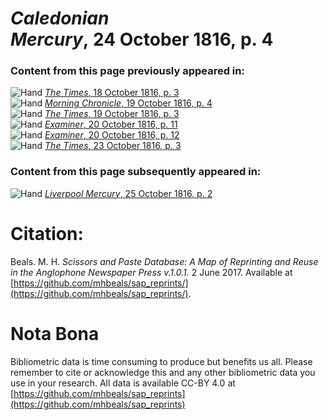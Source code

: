 # *Caledonian Mercury*, 24 October 1816, p. 4  
  
### Content from this page previously appeared in:  
![Hand](http://scissorsandpaste.net/wp-content/uploads/2017/06/smallhandpointer.png) [*The Times*, 18 October 1816, p. 3](https://mhbeals.github.io/sap_html/The-Times/The-Times-18-October-1816-p-3)  
![Hand](http://scissorsandpaste.net/wp-content/uploads/2017/06/smallhandpointer.png) [*Morning Chronicle*, 19 October 1816, p. 4](https://mhbeals.github.io/sap_html/Morning-Chronicle/Morning-Chronicle-19-October-1816-p-4)  
![Hand](http://scissorsandpaste.net/wp-content/uploads/2017/06/smallhandpointer.png) [*The Times*, 19 October 1816, p. 3](https://mhbeals.github.io/sap_html/The-Times/The-Times-19-October-1816-p-3)  
![Hand](http://scissorsandpaste.net/wp-content/uploads/2017/06/smallhandpointer.png) [*Examiner*, 20 October 1816, p. 11](https://mhbeals.github.io/sap_html/Examiner/Examiner-20-October-1816-p-11)  
![Hand](http://scissorsandpaste.net/wp-content/uploads/2017/06/smallhandpointer.png) [*Examiner*, 20 October 1816, p. 12](https://mhbeals.github.io/sap_html/Examiner/Examiner-20-October-1816-p-12)  
![Hand](http://scissorsandpaste.net/wp-content/uploads/2017/06/smallhandpointer.png) [*The Times*, 23 October 1816, p. 3](https://mhbeals.github.io/sap_html/The-Times/The-Times-23-October-1816-p-3)  
  
### Content from this page subsequently appeared in:  
![Hand](http://scissorsandpaste.net/wp-content/uploads/2017/06/smallhandpointer.png) [*Liverpool Mercury*, 25 October 1816, p. 2](https://mhbeals.github.io/sap_html/Liverpool-Mercury/Liverpool-Mercury-25-October-1816-p-2)  


# Citation: 

Beals. M. H. *Scissors and Paste Database: A Map of Reprinting and Reuse in the Anglophone Newspaper Press v.1.0.1.* 2 June 2017. Available at [https://github.com/mhbeals/sap_reprints/](https://github.com/mhbeals/sap_reprints/). 

# Nota Bona

Bibliometric data is time consuming to produce but benefits us all. Please remember to cite or acknowledge this and any other bibliometric data you use in your research. All data is available CC-BY 4.0 at [https://github.com/mhbeals/sap_reprints](https://github.com/mhbeals/sap_reprints)
